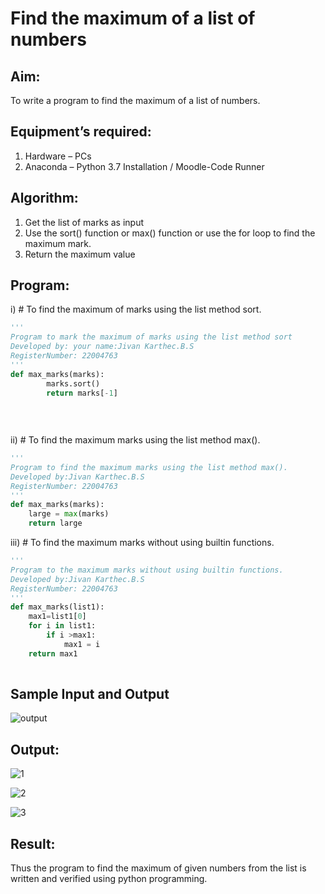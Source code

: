 # Find the maximum of a list of numbers
## Aim:
To write a program to find the maximum of a list of numbers.
## Equipment’s required:
1.	Hardware – PCs
2.	Anaconda – Python 3.7 Installation / Moodle-Code Runner
## Algorithm:
1.	Get the list of marks as input
2.	Use the sort() function or max() function or use the for loop to find the maximum mark.
3.	Return the maximum value
## Program:

i)	# To find the maximum of marks using the list method sort.
```Python
''' 
Program to mark the maximum of marks using the list method sort
Developed by: your name:Jivan Karthec.B.S
RegisterNumber: 22004763
'''
def max_marks(marks):
        marks.sort()
        return marks[-1]
        
    
    


```

ii)	# To find the maximum marks using the list method max().
```Python
''' 
Program to find the maximum marks using the list method max().
Developed by:Jivan Karthec.B.S
RegisterNumber: 22004763
'''
def max_marks(marks):
    large = max(marks)
    return large


```

iii) # To find the maximum marks without using builtin functions.
```Python
''' 
Program to the maximum marks without using builtin functions.
Developed by:Jivan Karthec.B.S
RegisterNumber: 22004763
'''
def max_marks(list1):
    max1=list1[0]
    for i in list1:
        if i >max1:
            max1 = i
    return max1
    


```
## Sample Input and Output
![output](./img/max_marks1.jpg) 

## Output:

![1](https://user-images.githubusercontent.com/121165867/214062258-6bdfe845-9905-4e3b-8b6d-34ff17ba9a11.png)

![2](https://user-images.githubusercontent.com/121165867/214062307-21a93403-5ab9-4583-ad92-c1f8da1d0c4a.png)

![3](https://user-images.githubusercontent.com/121165867/214062355-1b8ccdd7-7650-4acb-9e11-be8db875d430.png)


## Result:
Thus the program to find the maximum of given numbers from the list is written and verified using python programming.
